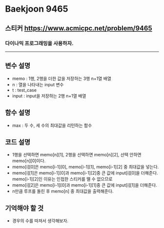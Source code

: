 Baekjoon 9465
=============
스티커 <https://www.acmicpc.net/problem/9465>
---------------
### 다이나믹 프로그래밍을 사용하자.
- - -
## 변수 설명
- memo : 1행, 2행을 더한 값을 저장하는 3행 n+1열 배열
- n : 열을 나타내는 input 변수
- t : test_case
- input : input을 저장하는 2행 n+1열 배열
## 함수 설명
- max : 두 수, 세 수의 최대값을 리턴하는 함수
## 코드 설명
- 1행을 선택하면 memo[n][1], 2행을 선택하면 memo[n][2], 선택 안하면 memo[n][0]이다.
- memo[i][0]은 memo[i-1][0], memo[i-1][1], memo[i-1][2] 중 최대값을 넣는다.
- memo[i][1]은 memo[i-1][0]과 memo[i-1][2]중 큰 값에 input[i][0]을 더해준다.  
memo[i-1][2]인 이유는 인접한 스티커를 뗄 수 없으므로
- memo[i][2]은 memo[i-1][0]과 memo[i-1][1]중 큰 값에 input[i][1]을 더해준다.
- n만큼 루프를 돌린 후 memo[n] 중 최대값을 출력해준다.
## 기억해야 할 것
- 경우의 수를 따져서 생각해보자.

